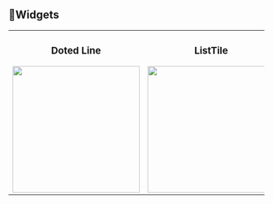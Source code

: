 ## 📄Widgets

<div align="center">
    <table>
        <tr>
            <td align="center">
                <h3>Doted Line</h3>
                <img src="https://github.com/user-attachments/assets/5a54280e-5591-4711-932c-9aa052d346a4" width="250" height="auto">
            </td>
            <td align="center">
                <h3>ListTile</h3>
                <img src="https://github.com/user-attachments/assets/2025ffbe-a41e-4a52-9580-ff29bba8d32a" width="250" height="auto">
            </td>
           <td align="center">
                <h3>GridView Screen</h3>
                <img src="https://github.com/user-attachments/assets/710a4945-762d-4c8e-a06d-239953493f7e" width="250" height="auto">
            </td>
        </tr>
    </table>
</div>
